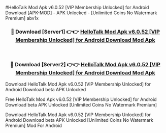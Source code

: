#HelloTalk Mod Apk v6.0.52 [VIP Membership Unlocked] for Android Download [APK-MOD] - APK Unlocked - [Unlimited Coins No Watermark Premium] abv1x



<div align="center">

<h3>🔴 Download [Server1] 👉👉 <a href="https://momento.my/?title=HelloTalk_Mod_Apk_v6.0.52_[VIP_Membership_Unlocked]_for_Android_Download">HelloTalk Mod Apk v6.0.52 [VIP Membership Unlocked] for Android Download Mod Apk</a></h3><br>

<h3>🔴 Download [Server2] 👉👉 <a href="https://momento.my/?title=HelloTalk_Mod_Apk_v6.0.52_[VIP_Membership_Unlocked]_for_Android_Download">HelloTalk Mod Apk v6.0.52 [VIP Membership Unlocked] for Android Download Mod Apk</a></h3>
</div>



Download HelloTalk Mod Apk v6.0.52 [VIP Membership Unlocked] for Android Download beta APK Unlocked

Free HelloTalk Mod Apk v6.0.52 [VIP Membership Unlocked] for Android Download beta APK Unlocked [Unlimited Coins No Watermark Premium]

Download HelloTalk Mod Apk v6.0.52 [VIP Membership Unlocked] for Android Download beta APK Unlocked [Unlimited Coins No Watermark Premium] Mod For Android
